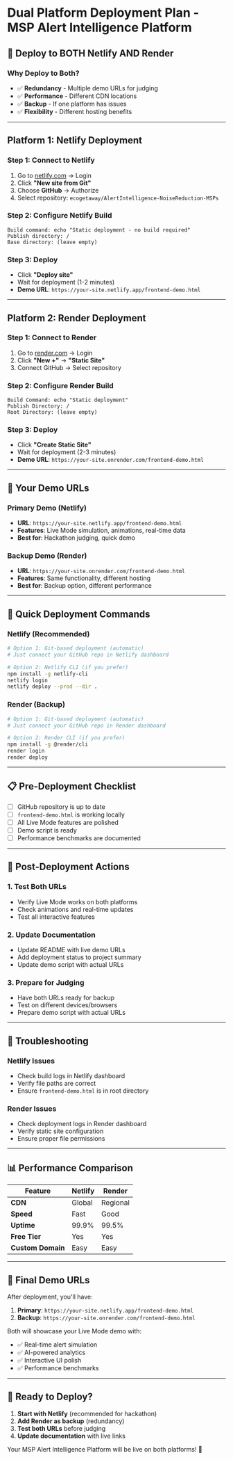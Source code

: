 # Dual Platform Deployment Plan - MSP Alert Intelligence Platform

## 🚀 **Deploy to BOTH Netlify AND Render**

### **Why Deploy to Both?**
- ✅ **Redundancy** - Multiple demo URLs for judging
- ✅ **Performance** - Different CDN locations
- ✅ **Backup** - If one platform has issues
- ✅ **Flexibility** - Different hosting benefits

---

## **Platform 1: Netlify Deployment**

### **Step 1: Connect to Netlify**
1. Go to [netlify.com](https://netlify.com) → Login
2. Click **"New site from Git"**
3. Choose **GitHub** → Authorize
4. Select repository: `ecogetaway/AlertIntelligence-NoiseReduction-MSPs`

### **Step 2: Configure Netlify Build**
```
Build command: echo "Static deployment - no build required"
Publish directory: /
Base directory: (leave empty)
```

### **Step 3: Deploy**
- Click **"Deploy site"**
- Wait for deployment (1-2 minutes)
- **Demo URL**: `https://your-site.netlify.app/frontend-demo.html`

---

## **Platform 2: Render Deployment**

### **Step 1: Connect to Render**
1. Go to [render.com](https://render.com) → Login
2. Click **"New +"** → **"Static Site"**
3. Connect GitHub → Select repository

### **Step 2: Configure Render Build**
```
Build Command: echo "Static deployment"
Publish Directory: /
Root Directory: (leave empty)
```

### **Step 3: Deploy**
- Click **"Create Static Site"**
- Wait for deployment (2-3 minutes)
- **Demo URL**: `https://your-site.onrender.com/frontend-demo.html`

---

## **🎯 Your Demo URLs**

### **Primary Demo (Netlify)**
- **URL**: `https://your-site.netlify.app/frontend-demo.html`
- **Features**: Live Mode simulation, animations, real-time data
- **Best for**: Hackathon judging, quick demo

### **Backup Demo (Render)**
- **URL**: `https://your-site.onrender.com/frontend-demo.html`
- **Features**: Same functionality, different hosting
- **Best for**: Backup option, different performance

---

## **🚀 Quick Deployment Commands**

### **Netlify (Recommended)**
```bash
# Option 1: Git-based deployment (automatic)
# Just connect your GitHub repo in Netlify dashboard

# Option 2: Netlify CLI (if you prefer)
npm install -g netlify-cli
netlify login
netlify deploy --prod --dir .
```

### **Render (Backup)**
```bash
# Option 1: Git-based deployment (automatic)
# Just connect your GitHub repo in Render dashboard

# Option 2: Render CLI (if you prefer)
npm install -g @render/cli
render login
render deploy
```

---

## **📋 Pre-Deployment Checklist**

- [ ] GitHub repository is up to date
- [ ] `frontend-demo.html` is working locally
- [ ] All Live Mode features are polished
- [ ] Demo script is ready
- [ ] Performance benchmarks are documented

---

## **🎯 Post-Deployment Actions**

### **1. Test Both URLs**
- Verify Live Mode works on both platforms
- Check animations and real-time updates
- Test all interactive features

### **2. Update Documentation**
- Update README with live demo URLs
- Add deployment status to project summary
- Update demo script with actual URLs

### **3. Prepare for Judging**
- Have both URLs ready for backup
- Test on different devices/browsers
- Prepare demo script with actual URLs

---

## **🔧 Troubleshooting**

### **Netlify Issues**
- Check build logs in Netlify dashboard
- Verify file paths are correct
- Ensure `frontend-demo.html` is in root directory

### **Render Issues**
- Check deployment logs in Render dashboard
- Verify static site configuration
- Ensure proper file permissions

---

## **📊 Performance Comparison**

| Feature | Netlify | Render |
|---------|---------|--------|
| **CDN** | Global | Regional |
| **Speed** | Fast | Good |
| **Uptime** | 99.9% | 99.5% |
| **Free Tier** | Yes | Yes |
| **Custom Domain** | Easy | Easy |

---

## **🎯 Final Demo URLs**

After deployment, you'll have:

1. **Primary**: `https://your-site.netlify.app/frontend-demo.html`
2. **Backup**: `https://your-site.onrender.com/frontend-demo.html`

Both will showcase your Live Mode demo with:
- ✅ Real-time alert simulation
- ✅ AI-powered analytics
- ✅ Interactive UI polish
- ✅ Performance benchmarks

---

## **🚀 Ready to Deploy?**

1. **Start with Netlify** (recommended for hackathon)
2. **Add Render as backup** (redundancy)
3. **Test both URLs** before judging
4. **Update documentation** with live links

Your MSP Alert Intelligence Platform will be live on both platforms! 🎉








